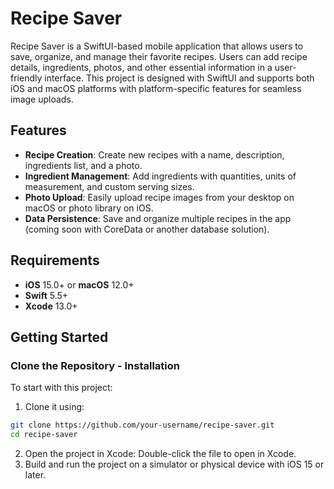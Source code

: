 # Recipe Saver

Recipe Saver is a SwiftUI-based mobile application that allows users to save, organize, and manage their favorite recipes. 
Users can add recipe details, ingredients, photos, and other essential information in a user-friendly interface.
This project is designed with SwiftUI and supports both iOS and macOS platforms with platform-specific features for seamless image uploads.

## Features

- **Recipe Creation**: Create new recipes with a name, description, ingredients list, and a photo.
- **Ingredient Management**: Add ingredients with quantities, units of measurement, and custom serving sizes.
- **Photo Upload**: Easily upload recipe images from your desktop on macOS or photo library on iOS.
- **Data Persistence**: Save and organize multiple recipes in the app (coming soon with CoreData or another database solution).

## Requirements

- **iOS** 15.0+ or **macOS** 12.0+
- **Swift** 5.5+
- **Xcode** 13.0+

## Getting Started

### Clone the Repository - Installation

To start with this project:

1) Clone it using:
```bash
git clone https://github.com/your-username/recipe-saver.git
cd recipe-saver
```
2) Open the project in Xcode: Double-click the file to open in Xcode.
3) Build and run the project on a simulator or physical device with iOS 15 or later.
